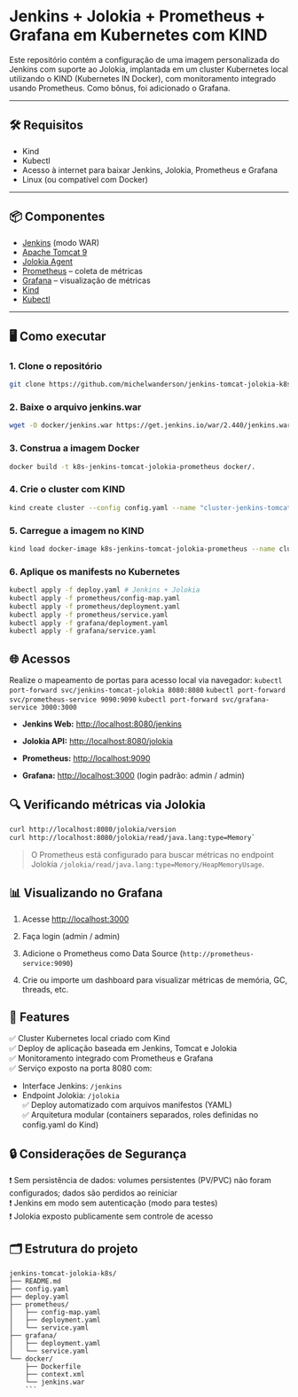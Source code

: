 
# Jenkins + Jolokia + Prometheus + Grafana em Kubernetes com KIND

Este repositório contém a configuração de uma imagem personalizada do Jenkins com suporte ao Jolokia, implantada em um cluster Kubernetes local utilizando o KIND (Kubernetes IN Docker), com monitoramento integrado usando Prometheus. Como bônus, foi adicionado o Grafana.

---

## 🛠️ Requisitos

- Kind
- Kubectl
- Acesso à internet para baixar Jenkins, Jolokia, Prometheus e Grafana
- Linux (ou compatível com Docker)

---

## 📦 Componentes

- [Jenkins](https://www.jenkins.io/)  (modo WAR)
- [Apache Tomcat 9](https://tomcat.apache.org/)
- [Jolokia Agent](https://jolokia.org/)
- [Prometheus](https://prometheus.io/) – coleta de métricas
- [Grafana](https://grafana.com/) – visualização de métricas
- [Kind](https://kind.sigs.k8s.io/)
- [Kubectl](https://kubernetes.io/docs/home/)

---

## 🖥️ Como executar

### 1. Clone o repositório

```bash
git clone https://github.com/michelwanderson/jenkins-tomcat-jolokia-k8s-prometheus-grafana.git
```
### 2. Baixe o arquivo jenkins.war

```bash
wget -O docker/jenkins.war https://get.jenkins.io/war/2.440/jenkins.war`
```
### 3. Construa a imagem Docker
```bash
docker build -t k8s-jenkins-tomcat-jolokia-prometheus docker/.
```
### 4. Crie o cluster com KIND
```bash
kind create cluster --config config.yaml --name "cluster-jenkins-tomcat-jolokia"
````

### 5. Carregue a imagem no KIND
```bash
kind load docker-image k8s-jenkins-tomcat-jolokia-prometheus --name cluster-jenkins-tomcat-jolokia-prometheus
```

### 6. Aplique os manifests no Kubernetes
```bash
kubectl apply -f deploy.yaml # Jenkins + Jolokia 
kubectl apply -f prometheus/config-map.yaml
kubectl apply -f prometheus/deployment.yaml
kubectl apply -f prometheus/service.yaml
kubectl apply -f grafana/deployment.yaml
kubectl apply -f grafana/service.yaml
```

## 🌐 Acessos
Realize o mapeamento de portas para acesso local via navegador:
`kubectl port-forward svc/jenkins-tomcat-jolokia 8080:8080`
`kubectl port-forward svc/prometheus-service 9090:9090`
`kubectl port-forward svc/grafana-service 3000:3000`
-   **Jenkins Web:** [http://localhost:8080/jenkins](http://localhost:8080/jenkins)
    
-   **Jolokia API:** [http://localhost:8080/jolokia](http://localhost:8080/jolokia)
    
-   **Prometheus:** [http://localhost:9090](http://localhost:9090)
    
-   **Grafana:** [http://localhost:3000](http://localhost:3000) (login padrão: admin / admin)

## 🔍 Verificando métricas via Jolokia

```bash
curl http://localhost:8080/jolokia/version
curl http://localhost:8080/jolokia/read/java.lang:type=Memory`
```

> O Prometheus está configurado para buscar métricas no endpoint Jolokia `/jolokia/read/java.lang:type=Memory/HeapMemoryUsage`.

## 📊 Visualizando no Grafana

1.  Acesse [http://localhost:3000](http://localhost:3000)
    
2.  Faça login (admin / admin)
    
3.  Adicione o Prometheus como Data Source (`http://prometheus-service:9090`)
    
4.  Crie ou importe um dashboard para visualizar métricas de memória, GC, threads, etc.

## 🌟 Features

✅ Cluster Kubernetes local criado com Kind  
✅ Deploy de aplicação baseada em Jenkins, Tomcat e Jolokia  
✅ Monitoramento integrado com Prometheus e Grafana  
✅ Serviço exposto na porta 8080 com:  
- Interface Jenkins: `/jenkins`  
- Endpoint Jolokia: `/jolokia`  
✅ Deploy automatizado com arquivos manifestos (YAML)  
✅ Arquitetura modular (containers separados, roles definidas no config.yaml do Kind)
## 🔒 Considerações de Segurança

❗ Sem persistência de dados: volumes persistentes (PV/PVC) não foram configurados; dados são perdidos ao reiniciar  
❗ Jenkins em modo sem autenticação (modo para testes)  
❗ Jolokia exposto publicamente sem controle de acesso
## 🗂️ Estrutura do projeto

```arduino
jenkins-tomcat-jolokia-k8s/ 
├── README.md
├── config.yaml
├── deploy.yaml
├── prometheus/
│   ├── config-map.yaml
│   ├── deployment.yaml
│   └── service.yaml
├── grafana/
│   ├── deployment.yaml
│   └── service.yaml
└── docker/
    ├── Dockerfile
    ├── context.xml
    └── jenkins.war
    ```
